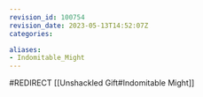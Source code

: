 ```yaml
---
revision_id: 100754
revision_date: 2023-05-13T14:52:07Z
categories:

aliases:
- Indomitable_Might
---
```


#REDIRECT [[Unshackled Gift#Indomitable Might]]